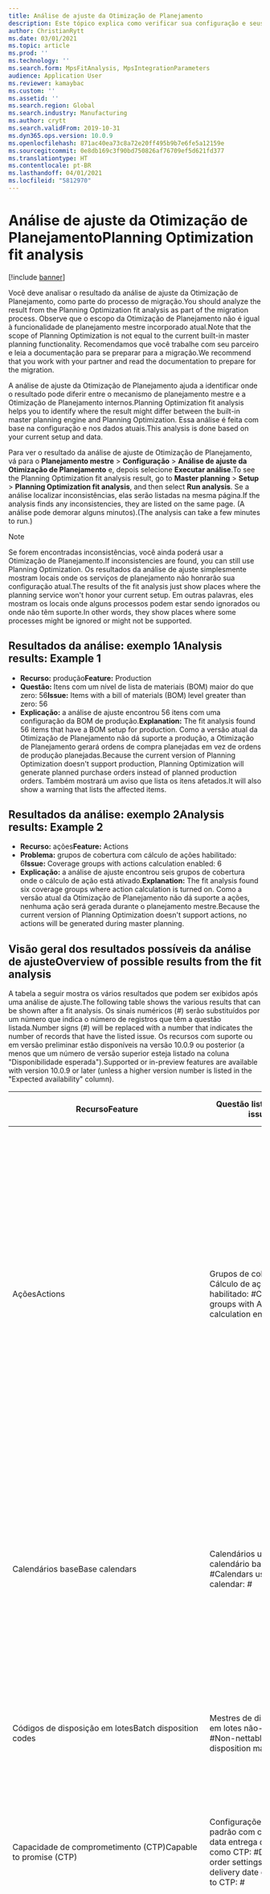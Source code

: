 ```yaml
---
title: Análise de ajuste da Otimização de Planejamento
description: Este tópico explica como verificar sua configuração e seus dados atuais em relação aos recursos da funcionalidade Otimização de Planejamento.
author: ChristianRytt
ms.date: 03/01/2021
ms.topic: article
ms.prod: ''
ms.technology: ''
ms.search.form: MpsFitAnalysis, MpsIntegrationParameters
audience: Application User
ms.reviewer: kamaybac
ms.custom: ''
ms.assetid: ''
ms.search.region: Global
ms.search.industry: Manufacturing
ms.author: crytt
ms.search.validFrom: 2019-10-31
ms.dyn365.ops.version: 10.0.9
ms.openlocfilehash: 871ac40ea73c8a72e20ff495b9b7e6fe5a12159e
ms.sourcegitcommit: 0e8db169c3f90bd750826af76709ef5d621fd377
ms.translationtype: HT
ms.contentlocale: pt-BR
ms.lasthandoff: 04/01/2021
ms.locfileid: "5812970"
---
```

# <a name="planning-optimization-fit-analysis"></a><span data-ttu-id="d23fe-103">Análise de ajuste da Otimização de Planejamento</span><span class="sxs-lookup"><span data-stu-id="d23fe-103">Planning Optimization fit analysis</span></span>

[!include [banner](../../includes/banner.md)]

<span data-ttu-id="d23fe-104">Você deve analisar o resultado da análise de ajuste da Otimização de Planejamento, como parte do processo de migração.</span><span class="sxs-lookup"><span data-stu-id="d23fe-104">You should analyze the result from the Planning Optimization fit analysis as part of the migration process.</span></span> <span data-ttu-id="d23fe-105">Observe que o escopo da Otimização de Planejamento não é igual à funcionalidade de planejamento mestre incorporado atual.</span><span class="sxs-lookup"><span data-stu-id="d23fe-105">Note that the scope of Planning Optimization is not equal to the current built-in master planning functionality.</span></span> <span data-ttu-id="d23fe-106">Recomendamos que você trabalhe com seu parceiro e leia a documentação para se preparar para a migração.</span><span class="sxs-lookup"><span data-stu-id="d23fe-106">We recommend that you work with your partner and read the documentation to prepare for the migration.</span></span> 

<span data-ttu-id="d23fe-107">A análise de ajuste da Otimização de Planejamento ajuda a identificar onde o resultado pode diferir entre o mecanismo de planejamento mestre e a Otimização de Planejamento internos.</span><span class="sxs-lookup"><span data-stu-id="d23fe-107">Planning Optimization fit analysis helps you to identify where the result might differ between the built-in master planning engine and Planning Optimization.</span></span> <span data-ttu-id="d23fe-108">Essa análise é feita com base na configuração e nos dados atuais.</span><span class="sxs-lookup"><span data-stu-id="d23fe-108">This analysis is done based on your current setup and data.</span></span> 

<span data-ttu-id="d23fe-109">Para ver o resultado da análise de ajuste de Otimização de Planejamento, vá para o **Planejamento mestre** \> **Configuração** \> **Análise de ajuste da Otimização de Planejamento** e, depois selecione **Executar análise**.</span><span class="sxs-lookup"><span data-stu-id="d23fe-109">To see the Planning Optimization fit analysis result, go to **Master planning** \> **Setup** \> **Planning Optimization fit analysis**, and then select **Run analysis**.</span></span> <span data-ttu-id="d23fe-110">Se a análise localizar inconsistências, elas serão listadas na mesma página.</span><span class="sxs-lookup"><span data-stu-id="d23fe-110">If the analysis finds any inconsistencies, they are listed on the same page.</span></span> <span data-ttu-id="d23fe-111">(A análise pode demorar alguns minutos).</span><span class="sxs-lookup"><span data-stu-id="d23fe-111">(The analysis can take a few minutes to run.)</span></span>

> [!NOTE]
> <span data-ttu-id="d23fe-112">Se forem encontradas inconsistências, você ainda poderá usar a Otimização de Planejamento.</span><span class="sxs-lookup"><span data-stu-id="d23fe-112">If inconsistencies are found, you can still use Planning Optimization.</span></span> <span data-ttu-id="d23fe-113">Os resultados da análise de ajuste simplesmente mostram locais onde os serviços de planejamento não honrarão sua configuração atual.</span><span class="sxs-lookup"><span data-stu-id="d23fe-113">The results of the fit analysis just show places where the planning service won't honor your current setup.</span></span> <span data-ttu-id="d23fe-114">Em outras palavras, eles mostram os locais onde alguns processos podem estar sendo ignorados ou onde não têm suporte.</span><span class="sxs-lookup"><span data-stu-id="d23fe-114">In other words, they show places where some processes might be ignored or might not be supported.</span></span>

## <a name="analysis-results-example-1"></a><span data-ttu-id="d23fe-115">Resultados da análise: exemplo 1</span><span class="sxs-lookup"><span data-stu-id="d23fe-115">Analysis results: Example 1</span></span>

- <span data-ttu-id="d23fe-116">**Recurso:** produção</span><span class="sxs-lookup"><span data-stu-id="d23fe-116">**Feature:** Production</span></span>
- <span data-ttu-id="d23fe-117">**Questão:** Itens com um nível de lista de materiais (BOM) maior do que zero: 56</span><span class="sxs-lookup"><span data-stu-id="d23fe-117">**Issue:** Items with a bill of materials (BOM) level greater than zero: 56</span></span>
- <span data-ttu-id="d23fe-118">**Explicação:** a análise de ajuste encontrou 56 itens com uma configuração da BOM de produção.</span><span class="sxs-lookup"><span data-stu-id="d23fe-118">**Explanation:** The fit analysis found 56 items that have a BOM setup for production.</span></span> <span data-ttu-id="d23fe-119">Como a versão atual da Otimização de Planejamento não dá suporte a produção, a Otimização de Planejamento gerará ordens de compra planejadas em vez de ordens de produção planejadas.</span><span class="sxs-lookup"><span data-stu-id="d23fe-119">Because the current version of Planning Optimization doesn't support production, Planning Optimization will generate planned purchase orders instead of planned production orders.</span></span> <span data-ttu-id="d23fe-120">Também mostrará um aviso que lista os itens afetados.</span><span class="sxs-lookup"><span data-stu-id="d23fe-120">It will also show a warning that lists the affected items.</span></span>

## <a name="analysis-results-example-2"></a><span data-ttu-id="d23fe-121">Resultados da análise: exemplo 2</span><span class="sxs-lookup"><span data-stu-id="d23fe-121">Analysis results: Example 2</span></span>

- <span data-ttu-id="d23fe-122">**Recurso:** ações</span><span class="sxs-lookup"><span data-stu-id="d23fe-122">**Feature:** Actions</span></span>
- <span data-ttu-id="d23fe-123">**Problema:** grupos de cobertura com cálculo de ações habilitado: 6</span><span class="sxs-lookup"><span data-stu-id="d23fe-123">**Issue:** Coverage groups with actions calculation enabled: 6</span></span>
- <span data-ttu-id="d23fe-124">**Explicação:** a análise de ajuste encontrou seis grupos de cobertura onde o cálculo de ação está ativado.</span><span class="sxs-lookup"><span data-stu-id="d23fe-124">**Explanation:** The fit analysis found six coverage groups where action calculation is turned on.</span></span> <span data-ttu-id="d23fe-125">Como a versão atual da Otimização de Planejamento não dá suporte a ações, nenhuma ação será gerada durante o planejamento mestre.</span><span class="sxs-lookup"><span data-stu-id="d23fe-125">Because the current version of Planning Optimization doesn't support actions, no actions will be generated during master planning.</span></span>

## <a name="overview-of-possible-results-from-the-fit-analysis"></a><span data-ttu-id="d23fe-126">Visão geral dos resultados possíveis da análise de ajuste</span><span class="sxs-lookup"><span data-stu-id="d23fe-126">Overview of possible results from the fit analysis</span></span>

<span data-ttu-id="d23fe-127">A tabela a seguir mostra os vários resultados que podem ser exibidos após uma análise de ajuste.</span><span class="sxs-lookup"><span data-stu-id="d23fe-127">The following table shows the various results that can be shown after a fit analysis.</span></span> <span data-ttu-id="d23fe-128">Os sinais numéricos (_\#_) serão substituídos por um número que indica o número de registros que têm a questão listada.</span><span class="sxs-lookup"><span data-stu-id="d23fe-128">Number signs (_\#_) will be replaced with a number that indicates the number of records that have the listed issue.</span></span> <span data-ttu-id="d23fe-129">Os recursos com suporte ou em versão preliminar estão disponíveis na versão 10.0.9 ou posterior (a menos que um número de versão superior esteja listado na coluna "Disponibilidade esperada").</span><span class="sxs-lookup"><span data-stu-id="d23fe-129">Supported or in-preview features are available with version 10.0.9 or later (unless a higher version number is listed in the "Expected availability" column).</span></span>

| <span data-ttu-id="d23fe-130">Recurso</span><span class="sxs-lookup"><span data-stu-id="d23fe-130">Feature</span></span> | <span data-ttu-id="d23fe-131">Questão listada</span><span class="sxs-lookup"><span data-stu-id="d23fe-131">Listed issue</span></span> | <span data-ttu-id="d23fe-132">Explicação</span><span class="sxs-lookup"><span data-stu-id="d23fe-132">Explanation</span></span> | <span data-ttu-id="d23fe-133">Disponibilidade esperada</span><span class="sxs-lookup"><span data-stu-id="d23fe-133">Expected availability</span></span> |
| --- | --- | --- | --- |
| <span data-ttu-id="d23fe-134">Ações</span><span class="sxs-lookup"><span data-stu-id="d23fe-134">Actions</span></span> | <span data-ttu-id="d23fe-135">Grupos de cobertura com Cálculo de ações habilitado: _\#_</span><span class="sxs-lookup"><span data-stu-id="d23fe-135">Coverage groups with Actions calculation enabled: _\#_</span></span> | <span data-ttu-id="d23fe-136">Este recurso está pendente.</span><span class="sxs-lookup"><span data-stu-id="d23fe-136">This feature is pending.</span></span> <span data-ttu-id="d23fe-137">No momento, as ações não são geradas durante o planejamento mestre quando a otimização do planejamento é habilitada, independentemente dessa configuração.</span><span class="sxs-lookup"><span data-stu-id="d23fe-137">Currently, actions aren't generated during master planning when Planning Optimization is enabled, regardless of this setting.</span></span> <span data-ttu-id="d23fe-138">A principal finalidade das ações é sugerir alterações nas ordens existentes.</span><span class="sxs-lookup"><span data-stu-id="d23fe-138">The main purpose of actions is to suggest changes to existing orders.</span></span> <span data-ttu-id="d23fe-139">Avalie se as ações são aplicadas ativamente como parte de seus processos de negócios ou se as informações de atraso relacionadas às ordens são suficientes.</span><span class="sxs-lookup"><span data-stu-id="d23fe-139">Evaluate if actions are actively applied as part of your business processes or if the delay information related to the orders is sufficient.</span></span> | <span data-ttu-id="d23fe-140">Outubro de 2021 - Abril de 2022</span><span class="sxs-lookup"><span data-stu-id="d23fe-140">October 2021 - April 2022</span></span> |
| <span data-ttu-id="d23fe-141">Calendários base</span><span class="sxs-lookup"><span data-stu-id="d23fe-141">Base calendars</span></span> | <span data-ttu-id="d23fe-142">Calendários usando o calendário base: _\#_</span><span class="sxs-lookup"><span data-stu-id="d23fe-142">Calendars using base calendar: _\#_</span></span> | <span data-ttu-id="d23fe-143">Este recurso está pendente.</span><span class="sxs-lookup"><span data-stu-id="d23fe-143">This feature is pending.</span></span> <span data-ttu-id="d23fe-144">No momento, o calendário base é ignorado quando a otimização de planejamento é habilitada.</span><span class="sxs-lookup"><span data-stu-id="d23fe-144">Currently, the base calendar is ignored when Planning Optimization is enabled.</span></span> <span data-ttu-id="d23fe-145">Avalie se o calendário base é necessário para seus processos de negócios ou se a configuração direta em calendários é suficiente.</span><span class="sxs-lookup"><span data-stu-id="d23fe-145">Evaluate if the base calendar is needed for your business processes or if direct setup in calendars is sufficient.</span></span> | <span data-ttu-id="d23fe-146">Abril-Outubro 2021</span><span class="sxs-lookup"><span data-stu-id="d23fe-146">April-October 2021</span></span> | 
| <span data-ttu-id="d23fe-147">Códigos de disposição em lotes</span><span class="sxs-lookup"><span data-stu-id="d23fe-147">Batch disposition codes</span></span> | <span data-ttu-id="d23fe-148">Mestres de disposição em lotes não-líquidos: _\#_</span><span class="sxs-lookup"><span data-stu-id="d23fe-148">Non-nettable batch disposition masters: _\#_</span></span> | <span data-ttu-id="d23fe-149">Este recurso está pendente.</span><span class="sxs-lookup"><span data-stu-id="d23fe-149">This feature is pending.</span></span> <span data-ttu-id="d23fe-150">No momento, os códigos de disposição em lotes são ignorados quando a otimização do planejamento é habilitada.</span><span class="sxs-lookup"><span data-stu-id="d23fe-150">Currently, batch disposition codes are ignored when Planning Optimization is enabled.</span></span> | <span data-ttu-id="d23fe-151">Outubro de 2021 - Abril de 2022</span><span class="sxs-lookup"><span data-stu-id="d23fe-151">October 2021 - April 2022</span></span> |
| <span data-ttu-id="d23fe-152">Capacidade de comprometimento (CTP)</span><span class="sxs-lookup"><span data-stu-id="d23fe-152">Capable to promise (CTP)</span></span> | <span data-ttu-id="d23fe-153">Configurações de ordem padrão com controle de data entrega definido como CTP: _\#_</span><span class="sxs-lookup"><span data-stu-id="d23fe-153">Default order settings with delivery date control set to CTP: _\#_</span></span> | <span data-ttu-id="d23fe-154">Este recurso está pendente.</span><span class="sxs-lookup"><span data-stu-id="d23fe-154">This feature is pending.</span></span> <span data-ttu-id="d23fe-155">No momento, o CTP é ignorado quando a otimização do planejamento é habilitada, independentemente dessa configuração.</span><span class="sxs-lookup"><span data-stu-id="d23fe-155">Currently, CTP is ignored when Planning Optimization is enabled, regardless of this setting.</span></span> | <span data-ttu-id="d23fe-156">Outubro de 2021 - Abril de 2022</span><span class="sxs-lookup"><span data-stu-id="d23fe-156">October 2021 - April 2022</span></span> |
| <span data-ttu-id="d23fe-157">Copiar plano estático para dinâmico</span><span class="sxs-lookup"><span data-stu-id="d23fe-157">Copy static to dynamic plan</span></span> | <span data-ttu-id="d23fe-158">A cópia de plano estático para dinâmico está habilitada nos parâmetros do plano mestre.</span><span class="sxs-lookup"><span data-stu-id="d23fe-158">Copy of static to dynamic plan is enabled on the master planning parameters.</span></span> | <span data-ttu-id="d23fe-159">A otimização do planejamento não copia o plano estático para o plano dinâmico, independentemente dessa configuração.</span><span class="sxs-lookup"><span data-stu-id="d23fe-159">Planning Optimization doesn't copy the static plan to the dynamic plan, regardless of this setting.</span></span> <span data-ttu-id="d23fe-160">Em geral, esse conceito é menos relevante devido à velocidade e à regeneração completa que a otimização do planejamento oferece.</span><span class="sxs-lookup"><span data-stu-id="d23fe-160">In general, this concept is less relevant because of the speed and complete regeneration that Planning Optimization provides.</span></span> <span data-ttu-id="d23fe-161">Se dois ou mais planos forem usados, o planejamento mestre deverá ser disparado para cada plano.</span><span class="sxs-lookup"><span data-stu-id="d23fe-161">If two or more plans are used, master planning should be triggered for each plan.</span></span> | <span data-ttu-id="d23fe-162">Outubro de 2021 - Abril de 2022</span><span class="sxs-lookup"><span data-stu-id="d23fe-162">October 2021 - April 2022</span></span> |
| <span data-ttu-id="d23fe-163">Confirmação</span><span class="sxs-lookup"><span data-stu-id="d23fe-163">Firming</span></span> | <span data-ttu-id="d23fe-164">Grupos de cobertura com limite de tempo de confirmação automática definido: _\#_</span><span class="sxs-lookup"><span data-stu-id="d23fe-164">Coverage groups with auto firming time fence set: _\#_</span></span> | <span data-ttu-id="d23fe-165">Na versão 10.0.7 e mais recente, a confirmação é suportada como um trabalho em lotes de confirmação separado após a conclusão do planejamento mestre (desde que o recurso _Confirmação automática para a otimização de planejamento_ seja habilitado no [gerenciamento de recursos](../../../fin-ops-core/fin-ops/get-started/feature-management/feature-management-overview.md)).</span><span class="sxs-lookup"><span data-stu-id="d23fe-165">In version 10.0.7 and later, firming is supported as a separate firming batch job after master planning is completed (provided the _Auto-firming for Planning Optimization_ feature has been enabled in [feature management](../../../fin-ops-core/fin-ops/get-started/feature-management/feature-management-overview.md)).</span></span> <span data-ttu-id="d23fe-166">Observe que a confirmação automática para otimização de planejamento é baseada na data da ordem (data de início), e não na data do requisito (data final).</span><span class="sxs-lookup"><span data-stu-id="d23fe-166">Note that auto firming for Planning Optimization is based on the order date (start date), not the requirement date (end date).</span></span> <span data-ttu-id="d23fe-167">Esse comportamento garante que a confirmação das ordens planejadas ocorra no tempo devido, sem que seja necessário incluir o prazo de entrega no limite de tempo de confirmação.</span><span class="sxs-lookup"><span data-stu-id="d23fe-167">This behavior ensures that firming of planned orders occurs in due time, without having to include lead time in the firming time fence.</span></span> | <span data-ttu-id="d23fe-168">Suportado</span><span class="sxs-lookup"><span data-stu-id="d23fe-168">Supported</span></span> |
| <span data-ttu-id="d23fe-169">Confirmação</span><span class="sxs-lookup"><span data-stu-id="d23fe-169">Firming</span></span> | <span data-ttu-id="d23fe-170">Registros de cobertura de item com confirmação automática definida: _\#_</span><span class="sxs-lookup"><span data-stu-id="d23fe-170">Item coverage records with auto firming set: _\#_</span></span> | <span data-ttu-id="d23fe-171">Na versão 10.0.7 e mais recente, a confirmação automática é suportada como um trabalho em lotes de confirmação separado após a conclusão do planejamento mestre (desde que o recurso _Confirmação automática para a otimização de planejamento_ seja habilitado no [gerenciamento de recursos](../../../fin-ops-core/fin-ops/get-started/feature-management/feature-management-overview.md)).</span><span class="sxs-lookup"><span data-stu-id="d23fe-171">In version 10.0.7 and later, auto firming is supported as a separate firming batch job after master planning is completed (provided the _Auto-firming for Planning Optimization_ feature has been enabled in [feature management](../../../fin-ops-core/fin-ops/get-started/feature-management/feature-management-overview.md)).</span></span> <span data-ttu-id="d23fe-172">Observe que a confirmação automática para otimização de planejamento é baseada na data da ordem (data de início), e não na data do requisito (data final).</span><span class="sxs-lookup"><span data-stu-id="d23fe-172">Note that auto firming for Planning Optimization is based on the order date (start date), not the requirement date (end date).</span></span> <span data-ttu-id="d23fe-173">Esse comportamento garante que a confirmação das ordens planejadas ocorra no tempo devido, sem que seja necessário incluir o prazo de entrega no limite de tempo de confirmação.</span><span class="sxs-lookup"><span data-stu-id="d23fe-173">This behavior ensures that firming of planned orders occurs in due time, without having to include lead time in the firming time fence.</span></span> | <span data-ttu-id="d23fe-174">Suportado</span><span class="sxs-lookup"><span data-stu-id="d23fe-174">Supported</span></span> |
| <span data-ttu-id="d23fe-175">Confirmação</span><span class="sxs-lookup"><span data-stu-id="d23fe-175">Firming</span></span> | <span data-ttu-id="d23fe-176">Planos mestres com confirmação automática definida: _\#_</span><span class="sxs-lookup"><span data-stu-id="d23fe-176">Master plans with auto firming set: _\#_</span></span> | <span data-ttu-id="d23fe-177">Na versão 10.0.7 e mais recente, a confirmação automática é suportada como um trabalho em lotes de confirmação separado após a conclusão do planejamento mestre (desde que o recurso _Confirmação automática para a otimização de planejamento_ seja habilitado no [gerenciamento de recursos](../../../fin-ops-core/fin-ops/get-started/feature-management/feature-management-overview.md)).</span><span class="sxs-lookup"><span data-stu-id="d23fe-177">In version 10.0.7 and later, auto firming is supported as a separate firming batch job after master planning is completed (provided the _Auto-firming for Planning Optimization_ feature has been enabled in [feature management](../../../fin-ops-core/fin-ops/get-started/feature-management/feature-management-overview.md)).</span></span> <span data-ttu-id="d23fe-178">Observe que a confirmação automática para otimização de planejamento é baseada na data da ordem (data de início), e não na data do requisito (data final).</span><span class="sxs-lookup"><span data-stu-id="d23fe-178">Note that auto firming for Planning Optimization is based on the order date (start date), not the requirement date (end date).</span></span> <span data-ttu-id="d23fe-179">Esse comportamento garante que a confirmação das ordens planejadas ocorra no tempo devido, sem que seja necessário incluir o prazo de entrega no limite de tempo de confirmação.</span><span class="sxs-lookup"><span data-stu-id="d23fe-179">This behavior ensures that firming of planned orders occurs in due time, without having to include lead time in the firming time fence.</span></span> | <span data-ttu-id="d23fe-180">Suportado</span><span class="sxs-lookup"><span data-stu-id="d23fe-180">Supported</span></span> |
| <span data-ttu-id="d23fe-181">FitAnalysisPlanningItems</span><span class="sxs-lookup"><span data-stu-id="d23fe-181">FitAnalysisPlanningItems</span></span> | <span data-ttu-id="d23fe-182">Itens de planejamento: _\#_</span><span class="sxs-lookup"><span data-stu-id="d23fe-182">Planning Items: _\#_</span></span> | <span data-ttu-id="d23fe-183">Este recurso está pendente.</span><span class="sxs-lookup"><span data-stu-id="d23fe-183">This feature is pending.</span></span> <span data-ttu-id="d23fe-184">No momento, o planejamento de itens é tratado como itens comuns quando a otimização do planejamento é habilitada.</span><span class="sxs-lookup"><span data-stu-id="d23fe-184">Currently, planning items are handled like regular items when Planning Optimization is enabled.</span></span> | <span data-ttu-id="d23fe-185">Outubro de 2021 - Abril de 2022</span><span class="sxs-lookup"><span data-stu-id="d23fe-185">October 2021 - April 2022</span></span> |
| <span data-ttu-id="d23fe-186">Previsão</span><span class="sxs-lookup"><span data-stu-id="d23fe-186">Forecast</span></span> | <span data-ttu-id="d23fe-187">Grupos de cobertura com "Incluir ordens intercompanhia" habilitado: _\#_</span><span class="sxs-lookup"><span data-stu-id="d23fe-187">Coverage groups with "Include intercompany orders" enabled: _\#_</span></span> | <span data-ttu-id="d23fe-188">Este recurso agora é suportado.</span><span class="sxs-lookup"><span data-stu-id="d23fe-188">This feature is now supported.</span></span> <span data-ttu-id="d23fe-189">Para obter informações adicionais, consulte [Planejamento intercompanhia](Intercompany-planning.md)</span><span class="sxs-lookup"><span data-stu-id="d23fe-189">For additional information, see [Intercompany planning](Intercompany-planning.md)</span></span> | <span data-ttu-id="d23fe-190">Suportado</span><span class="sxs-lookup"><span data-stu-id="d23fe-190">Supported</span></span> |
| <span data-ttu-id="d23fe-191">Previsão</span><span class="sxs-lookup"><span data-stu-id="d23fe-191">Forecast</span></span> | <span data-ttu-id="d23fe-192">Os grupos de cobertura com a configuração "Reduzir previsão por" são definidos como um valor diferente de "Pedidos": _\#_</span><span class="sxs-lookup"><span data-stu-id="d23fe-192">Coverage groups with "Reduce forecast by" setting set to a value different than "Orders": _\#_</span></span> | <span data-ttu-id="d23fe-193">Este recurso agora é suportado.</span><span class="sxs-lookup"><span data-stu-id="d23fe-193">This feature is now supported.</span></span> <span data-ttu-id="d23fe-194">Para obter mais informações, consulte [Planejamento mestre com previsões de demanda​](demand-forecast.md)</span><span class="sxs-lookup"><span data-stu-id="d23fe-194">For additional information, see [Master planning with demand forecasts](demand-forecast.md)</span></span> | <span data-ttu-id="d23fe-195">Suportado</span><span class="sxs-lookup"><span data-stu-id="d23fe-195">Supported</span></span> |
| <span data-ttu-id="d23fe-196">Previsão</span><span class="sxs-lookup"><span data-stu-id="d23fe-196">Forecast</span></span> | <span data-ttu-id="d23fe-197">Modelos de previsão com submodelos: _\#_</span><span class="sxs-lookup"><span data-stu-id="d23fe-197">Forecast models with sub models: _\#_</span></span> |  <span data-ttu-id="d23fe-198">Este recurso agora é suportado.</span><span class="sxs-lookup"><span data-stu-id="d23fe-198">This feature is now supported.</span></span> <span data-ttu-id="d23fe-199">Para obter mais informações, consulte [Planejamento mestre com previsões de demanda​](demand-forecast.md)</span><span class="sxs-lookup"><span data-stu-id="d23fe-199">For additional information, see [Master planning with demand forecasts](demand-forecast.md)</span></span> | <span data-ttu-id="d23fe-200">Suportado</span><span class="sxs-lookup"><span data-stu-id="d23fe-200">Supported</span></span> |
| <span data-ttu-id="d23fe-201">Previsão</span><span class="sxs-lookup"><span data-stu-id="d23fe-201">Forecast</span></span> | <span data-ttu-id="d23fe-202">Planejamentos mestres com "Incluir previsão de fornecimento" habilitado: _\#_</span><span class="sxs-lookup"><span data-stu-id="d23fe-202">Master plans with "Include supply forecast" enabled: _\#_</span></span> | <span data-ttu-id="d23fe-203">Este recurso está pendente.</span><span class="sxs-lookup"><span data-stu-id="d23fe-203">This feature is pending.</span></span> <span data-ttu-id="d23fe-204">No momento, as previsões de fornecimento não têm suporte quando a otimização de planejamento está habilitada.</span><span class="sxs-lookup"><span data-stu-id="d23fe-204">Currently, supply forecasts aren't supported when Planning Optimization is enabled.</span></span> <span data-ttu-id="d23fe-205">Eles serão ignorados, independentemente dessa configuração.</span><span class="sxs-lookup"><span data-stu-id="d23fe-205">They will be ignored, regardless of this setting.</span></span> | <span data-ttu-id="d23fe-206">Outubro de 2021 - Abril de 2022</span><span class="sxs-lookup"><span data-stu-id="d23fe-206">October 2021 - April 2022</span></span> |
| <span data-ttu-id="d23fe-207">Congelar limite de tempo</span><span class="sxs-lookup"><span data-stu-id="d23fe-207">Freeze time fence</span></span> | <span data-ttu-id="d23fe-208">Grupos de cobertura com limite de tempo de congelamento definido: _\#_</span><span class="sxs-lookup"><span data-stu-id="d23fe-208">Coverage groups with freeze time fence set: _\#_</span></span> | <span data-ttu-id="d23fe-209">O limite de tempo de congelamento não é geralmente usado e, no momento, não há planos para incluí-lo na otimização do planejamento.</span><span class="sxs-lookup"><span data-stu-id="d23fe-209">The freeze time fence isn't often used, and there are currently no plans to include it for Planning Optimization.</span></span> <span data-ttu-id="d23fe-210">No momento, a configuração de limite de tempo de congelamento é ignorada quando a otimização do planejamento é habilitada, independentemente dessa configuração.</span><span class="sxs-lookup"><span data-stu-id="d23fe-210">Currently, the freeze time fence setup is ignored when Planning Optimization is enabled, regardless of this setting.</span></span> | <span data-ttu-id="d23fe-211">N/D</span><span class="sxs-lookup"><span data-stu-id="d23fe-211">N/A</span></span> |
| <span data-ttu-id="d23fe-212">Congelar limite de tempo</span><span class="sxs-lookup"><span data-stu-id="d23fe-212">Freeze time fence</span></span> | <span data-ttu-id="d23fe-213">Registros de cobertura de item com limite de tempo de congelamento definido: _\#_</span><span class="sxs-lookup"><span data-stu-id="d23fe-213">Item coverage records with freeze time fence set: _\#_</span></span> | <span data-ttu-id="d23fe-214">O limite de tempo de congelamento não é geralmente usado e, no momento, não há planos para incluí-lo na otimização do planejamento.</span><span class="sxs-lookup"><span data-stu-id="d23fe-214">The freeze time fence isn't often used, and there are currently no plans to include it for Planning Optimization.</span></span> <span data-ttu-id="d23fe-215">No momento, a configuração de limite de tempo de congelamento é ignorada quando a otimização do planejamento é habilitada, independentemente dessa configuração.</span><span class="sxs-lookup"><span data-stu-id="d23fe-215">Currently, the freeze time fence setup is ignored when Planning Optimization is enabled, regardless of this setting.</span></span> | <span data-ttu-id="d23fe-216">N/D</span><span class="sxs-lookup"><span data-stu-id="d23fe-216">N/A</span></span> |
| <span data-ttu-id="d23fe-217">Congelar limite de tempo</span><span class="sxs-lookup"><span data-stu-id="d23fe-217">Freeze time fence</span></span> | <span data-ttu-id="d23fe-218">Planos mestres com limite de tempo de congelamento definido: _\#_</span><span class="sxs-lookup"><span data-stu-id="d23fe-218">Master plans with freeze time fence set: _\#_</span></span> | <span data-ttu-id="d23fe-219">O limite de tempo de congelamento não é geralmente usado e, no momento, não há planos para incluí-lo na otimização do planejamento.</span><span class="sxs-lookup"><span data-stu-id="d23fe-219">The freeze time fence isn't often used, and there are currently no plans to include it for Planning Optimization.</span></span> <span data-ttu-id="d23fe-220">No momento, a configuração de limite de tempo de congelamento é ignorada quando a otimização do planejamento é habilitada, independentemente dessa configuração.</span><span class="sxs-lookup"><span data-stu-id="d23fe-220">Currently, the freeze time fence setup is ignored when Planning Optimization is enabled, regardless of this setting.</span></span> | <span data-ttu-id="d23fe-221">N/D</span><span class="sxs-lookup"><span data-stu-id="d23fe-221">N/A</span></span> |
| <span data-ttu-id="d23fe-222">Intercompanhia</span><span class="sxs-lookup"><span data-stu-id="d23fe-222">Intercompany</span></span> | <span data-ttu-id="d23fe-223">Planos mestres incluindo a demanda downstream planejada: _\#_</span><span class="sxs-lookup"><span data-stu-id="d23fe-223">Master plans including planned downstream demand: _\#_</span></span> | <span data-ttu-id="d23fe-224">Este recurso agora é suportado.</span><span class="sxs-lookup"><span data-stu-id="d23fe-224">This feature is now supported.</span></span> <span data-ttu-id="d23fe-225">Para obter informações adicionais, consulte [Planejamento intercompanhia](Intercompany-planning.md)</span><span class="sxs-lookup"><span data-stu-id="d23fe-225">For additional information, see [Intercompany planning](Intercompany-planning.md)</span></span> | <span data-ttu-id="d23fe-226">Suportado</span><span class="sxs-lookup"><span data-stu-id="d23fe-226">Supported</span></span> |
| <span data-ttu-id="d23fe-227">Kanban</span><span class="sxs-lookup"><span data-stu-id="d23fe-227">Kanban</span></span> | <span data-ttu-id="d23fe-228">Registros de cobertura de item com kanban do tipo de ordem planejada: _\#_</span><span class="sxs-lookup"><span data-stu-id="d23fe-228">Item coverage records with planned order type kanban: _\#_</span></span> | <span data-ttu-id="d23fe-229">Este recurso está pendente.</span><span class="sxs-lookup"><span data-stu-id="d23fe-229">This feature is pending.</span></span> <span data-ttu-id="d23fe-230">No momento, a cobertura do item definida como kanban será ignorada quando a otimização do planejamento estiver habilitada.</span><span class="sxs-lookup"><span data-stu-id="d23fe-230">Currently, item coverage that is set to kanban will be ignored when Planning Optimization is enabled.</span></span> <span data-ttu-id="d23fe-231">O tipo de ordem planejado para kanban criará um aviso durante o planejamento mestre e as ordens de compra planejadas serão criadas para cobrir a demanda relacionada.</span><span class="sxs-lookup"><span data-stu-id="d23fe-231">The kanban planned order type will create a warning during master planning, and planned purchase orders will be created to cover the related demand.</span></span> | <span data-ttu-id="d23fe-232">Outubro de 2021 - Abril de 2022</span><span class="sxs-lookup"><span data-stu-id="d23fe-232">October 2021 - April 2022</span></span> |
| <span data-ttu-id="d23fe-233">Kanban</span><span class="sxs-lookup"><span data-stu-id="d23fe-233">Kanban</span></span> | <span data-ttu-id="d23fe-234">Itens com o kanban do tipo de ordem padrão: _\#_</span><span class="sxs-lookup"><span data-stu-id="d23fe-234">Items with default order type kanban: _\#_</span></span> | <span data-ttu-id="d23fe-235">No momento, um tipo de pedido padrão definido como kanban será ignorado quando a otimização do planejamento estiver habilitada.</span><span class="sxs-lookup"><span data-stu-id="d23fe-235">Currently, a default order type that is set to kanban will be ignored when Planning Optimization is enabled.</span></span> <span data-ttu-id="d23fe-236">O tipo de ordem padrão para kanban criará um aviso durante o planejamento mestre e as ordens de compra planejadas serão criadas para cobrir a demanda relacionada.</span><span class="sxs-lookup"><span data-stu-id="d23fe-236">The kanban default order type will create a warning during master planning, and planned purchase orders will be created to cover the related demand.</span></span> | <span data-ttu-id="d23fe-237">Outubro de 2021 - Abril de 2022</span><span class="sxs-lookup"><span data-stu-id="d23fe-237">October 2021 - April 2022</span></span> |
| <span data-ttu-id="d23fe-238">Estado do ciclo de vida do produto</span><span class="sxs-lookup"><span data-stu-id="d23fe-238">Product lifecycle state</span></span> | <span data-ttu-id="d23fe-239">Estados do ciclo de vida do produto não ativos para planejamento: _\#_</span><span class="sxs-lookup"><span data-stu-id="d23fe-239">Product lifecycle states not active for planning: _\#_</span></span> | <span data-ttu-id="d23fe-240">Este recurso agora é suportado.</span><span class="sxs-lookup"><span data-stu-id="d23fe-240">This feature is now supported.</span></span> <span data-ttu-id="d23fe-241">Para obter informações adicionais, consulte [Excluir produtos que têm estados específicos do ciclo de vida do produto](product-lifecycle-state.md)</span><span class="sxs-lookup"><span data-stu-id="d23fe-241">For additional information, see [Exclude products that have specific product lifecycle states](product-lifecycle-state.md)</span></span> | <span data-ttu-id="d23fe-242">Suportado</span><span class="sxs-lookup"><span data-stu-id="d23fe-242">Supported</span></span> |
| <span data-ttu-id="d23fe-243">Produção</span><span class="sxs-lookup"><span data-stu-id="d23fe-243">Production</span></span> | <span data-ttu-id="d23fe-244">Linhas de BOM com arredondamento ou configuração múltipla: _\#_</span><span class="sxs-lookup"><span data-stu-id="d23fe-244">BOM lines with rounding or multiple setup: _\#_</span></span> | <span data-ttu-id="d23fe-245">Este recurso está pendente.</span><span class="sxs-lookup"><span data-stu-id="d23fe-245">This feature is pending.</span></span> <span data-ttu-id="d23fe-246">No momento, o arredondamento e várias configurações são ignorados nas linhas da BOM quando a otimização do planejamento é habilitada, independentemente dessa configuração.</span><span class="sxs-lookup"><span data-stu-id="d23fe-246">Currently, rounding and multiple setups are ignored on BOM lines when Planning Optimization is enabled, regardless of this setting.</span></span> | <span data-ttu-id="d23fe-247">Abril-Outubro 2021</span><span class="sxs-lookup"><span data-stu-id="d23fe-247">April-October 2021</span></span> |
| <span data-ttu-id="d23fe-248">Produção</span><span class="sxs-lookup"><span data-stu-id="d23fe-248">Production</span></span> | <span data-ttu-id="d23fe-249">Linhas de fórmula/BOM com medida de fórmula: _\#_</span><span class="sxs-lookup"><span data-stu-id="d23fe-249">BOM/formula lines with formula measurement: _\#_</span></span> | <span data-ttu-id="d23fe-250">Este recurso está pendente.</span><span class="sxs-lookup"><span data-stu-id="d23fe-250">This feature is pending.</span></span> <span data-ttu-id="d23fe-251">No momento, a medida da fórmula é ignorada na BOM e linhas de fórmula quando a otimização do planejamento é habilitada, independentemente dessa configuração.</span><span class="sxs-lookup"><span data-stu-id="d23fe-251">Currently, formula measurement is ignored on BOM and formula lines when Planning Optimization is enabled, regardless of this setting.</span></span> | <span data-ttu-id="d23fe-252">2021 de outubro</span><span class="sxs-lookup"><span data-stu-id="d23fe-252">October 2021</span></span> |
| <span data-ttu-id="d23fe-253">Produção</span><span class="sxs-lookup"><span data-stu-id="d23fe-253">Production</span></span> | <span data-ttu-id="d23fe-254">Linhas de fórmula/BOM com substituição de itens (grupos de planos): _\#_</span><span class="sxs-lookup"><span data-stu-id="d23fe-254">BOM/formula lines with item substitution (plan groups): _\#_</span></span> | <span data-ttu-id="d23fe-255">Este recurso está pendente.</span><span class="sxs-lookup"><span data-stu-id="d23fe-255">This feature is pending.</span></span> <span data-ttu-id="d23fe-256">No momento, substituição de item (grupos de planejamento) é ignorada na BOM e linhas de fórmula quando a otimização do planejamento é habilitada, independentemente dessa configuração.</span><span class="sxs-lookup"><span data-stu-id="d23fe-256">Currently, item substitution (plan groups) is ignored on BOM and formula lines when Planning Optimization is enabled, regardless of this setting.</span></span> | <span data-ttu-id="d23fe-257">2021 de outubro</span><span class="sxs-lookup"><span data-stu-id="d23fe-257">October 2021</span></span> |
| <span data-ttu-id="d23fe-258">Produção</span><span class="sxs-lookup"><span data-stu-id="d23fe-258">Production</span></span> | <span data-ttu-id="d23fe-259">Linhas de fórmula/BOM com quantidade negativa: _\#_</span><span class="sxs-lookup"><span data-stu-id="d23fe-259">BOM/formula lines with negative quantity: _\#_</span></span> | <span data-ttu-id="d23fe-260">Este recurso está pendente.</span><span class="sxs-lookup"><span data-stu-id="d23fe-260">This feature is pending.</span></span> <span data-ttu-id="d23fe-261">As linhas de BOM e fórmulas que têm quantidade negativa serão incluídas em uma quantidade de 0 (zero) e um aviso será emitido quando a otimização do planejamento for habilitada.</span><span class="sxs-lookup"><span data-stu-id="d23fe-261">BOM and formula lines that have negative quantity will be included with a quantity of 0 (zero) and a warning will be issued when Planning Optimization is enabled.</span></span> <span data-ttu-id="d23fe-262">Atualize os dados mestres para evitar avisos.</span><span class="sxs-lookup"><span data-stu-id="d23fe-262">Update master data to avoid warnings.</span></span> | <span data-ttu-id="d23fe-263">2021 de outubro</span><span class="sxs-lookup"><span data-stu-id="d23fe-263">October 2021</span></span> |
| <span data-ttu-id="d23fe-264">Produção</span><span class="sxs-lookup"><span data-stu-id="d23fe-264">Production</span></span> | <span data-ttu-id="d23fe-265">Linhas de fórmula/BOM com consumo de recursos: _\#_</span><span class="sxs-lookup"><span data-stu-id="d23fe-265">BOM/formula lines with resource consumption: _\#_</span></span> | <span data-ttu-id="d23fe-266">Este recurso está pendente.</span><span class="sxs-lookup"><span data-stu-id="d23fe-266">This feature is pending.</span></span> <span data-ttu-id="d23fe-267">No momento, as linhas da BOM e da fórmula que têm consumo de recursos são ignoradas quando a otimização do planejamento for habilitada.</span><span class="sxs-lookup"><span data-stu-id="d23fe-267">Currently, BOM and formula lines that have resource consumption are ignored when Planning Optimization is enabled.</span></span> <span data-ttu-id="d23fe-268">Quando esse recurso é compatível, o requisito de material será definido para a data de início da produção.</span><span class="sxs-lookup"><span data-stu-id="d23fe-268">When this feature is supported, the material requirement will be set to the production start date.</span></span> <span data-ttu-id="d23fe-269">Até que esse recurso seja compatível, os requisitos não serão gerados para materiais marcados com um sinalizador de consumo de recursos.</span><span class="sxs-lookup"><span data-stu-id="d23fe-269">Until this feature is supported, requirements will not be generated for materials that are marked with a resource consumption flag.</span></span> | <span data-ttu-id="d23fe-270">Abril-Outubro 2021</span><span class="sxs-lookup"><span data-stu-id="d23fe-270">April-October 2021</span></span> |
| <span data-ttu-id="d23fe-271">Produção</span><span class="sxs-lookup"><span data-stu-id="d23fe-271">Production</span></span> | <span data-ttu-id="d23fe-272">Linhas de fórmula/BOM com consumo em etapas: _\#_</span><span class="sxs-lookup"><span data-stu-id="d23fe-272">BOM/formula lines with step consumption: _\#_</span></span> | <span data-ttu-id="d23fe-273">Este recurso está pendente.</span><span class="sxs-lookup"><span data-stu-id="d23fe-273">This feature is pending.</span></span> <span data-ttu-id="d23fe-274">No momento, consumo de etapa é ignorado na BOM e linhas de fórmula quando a otimização do planejamento for habilitada.</span><span class="sxs-lookup"><span data-stu-id="d23fe-274">Currently, step consumption is ignored on BOM and formula lines when Planning Optimization is enabled.</span></span> | <span data-ttu-id="d23fe-275">2021 de outubro</span><span class="sxs-lookup"><span data-stu-id="d23fe-275">October 2021</span></span> |
| <span data-ttu-id="d23fe-276">Produção</span><span class="sxs-lookup"><span data-stu-id="d23fe-276">Production</span></span> | <span data-ttu-id="d23fe-277">BOMs com sucata constante ou sucata variável definida: _\#_</span><span class="sxs-lookup"><span data-stu-id="d23fe-277">BOMs with constant scrap or variable scrap defined: _\#_</span></span> | <span data-ttu-id="d23fe-278">Este recurso está pendente.</span><span class="sxs-lookup"><span data-stu-id="d23fe-278">This feature is pending.</span></span> <span data-ttu-id="d23fe-279">No momento, a sucata constante e a sucata variável definidas nas BOMs são ignoradas quando a otimização do planejamento for habilitada.</span><span class="sxs-lookup"><span data-stu-id="d23fe-279">Currently, constant scrap and variable scrap that are defined on BOMs are ignored when Planning Optimization is enabled.</span></span> | <span data-ttu-id="d23fe-280">Outubro de 2021 - Abril de 2022</span><span class="sxs-lookup"><span data-stu-id="d23fe-280">October 2021 - April 2022</span></span> |
| <span data-ttu-id="d23fe-281">Produção</span><span class="sxs-lookup"><span data-stu-id="d23fe-281">Production</span></span> | <span data-ttu-id="d23fe-282">BOMs com subcontratação: _\#_</span><span class="sxs-lookup"><span data-stu-id="d23fe-282">BOMs with subcontracting: _\#_</span></span> | <span data-ttu-id="d23fe-283">Este recurso está pendente.</span><span class="sxs-lookup"><span data-stu-id="d23fe-283">This feature is pending.</span></span> <span data-ttu-id="d23fe-284">No momento, a configuração de subcontratação nas BOMs é ignorada quando a otimização do planejamento for habilitada, independentemente dessa configuração.</span><span class="sxs-lookup"><span data-stu-id="d23fe-284">Currently, the subcontracting setup on BOMs is ignored when Planning Optimization is enabled, regardless of this setting.</span></span> | <span data-ttu-id="d23fe-285">Outubro de 2021 - Abril de 2022</span><span class="sxs-lookup"><span data-stu-id="d23fe-285">October 2021 - April 2022</span></span> |
| <span data-ttu-id="d23fe-286">Produção</span><span class="sxs-lookup"><span data-stu-id="d23fe-286">Production</span></span> | <span data-ttu-id="d23fe-287">BOMs sem um site: _\#_</span><span class="sxs-lookup"><span data-stu-id="d23fe-287">BOMs without a site: _\#_</span></span> | <span data-ttu-id="d23fe-288">Este recurso agora é suportado.</span><span class="sxs-lookup"><span data-stu-id="d23fe-288">This feature is now supported.</span></span> <span data-ttu-id="d23fe-289">Para obter informações adicionais, consulte [Planejamento de produção](production-planning.md)</span><span class="sxs-lookup"><span data-stu-id="d23fe-289">For additional information, see [Production planning](production-planning.md)</span></span> | <span data-ttu-id="d23fe-290">Suportado</span><span class="sxs-lookup"><span data-stu-id="d23fe-290">Supported</span></span> |
| <span data-ttu-id="d23fe-291">Produção</span><span class="sxs-lookup"><span data-stu-id="d23fe-291">Production</span></span> | <span data-ttu-id="d23fe-292">Demanda com requisitos específicos de BOM ou roteiro definidos: _\#_</span><span class="sxs-lookup"><span data-stu-id="d23fe-292">Demand with specific BOM or route requirements defined: _\#_</span></span> | <span data-ttu-id="d23fe-293">Este recurso está pendente.</span><span class="sxs-lookup"><span data-stu-id="d23fe-293">This feature is pending.</span></span> <span data-ttu-id="d23fe-294">No momento, os requisitos específicos da BOM ou do roteiro definidos na demanda (como uma sub-BOM ou um sub-roteiro em uma ordem de venda) são ignorados quando a otimização do planejamento é habilitada.</span><span class="sxs-lookup"><span data-stu-id="d23fe-294">Currently, the specific BOM or route requirements that are defined on the demand (such as a sub-BOM or sub-route on a sales order) are ignored when Planning Optimization is enabled.</span></span> <span data-ttu-id="d23fe-295">A BOM ou o roteiro padrão será usado, independentemente dessa configuração.</span><span class="sxs-lookup"><span data-stu-id="d23fe-295">The standard BOM or route will be used, regardless of this setting.</span></span> | <span data-ttu-id="d23fe-296">Outubro de 2021 - Abril de 2022</span><span class="sxs-lookup"><span data-stu-id="d23fe-296">October 2021 - April 2022</span></span> |
| <span data-ttu-id="d23fe-297">Produção</span><span class="sxs-lookup"><span data-stu-id="d23fe-297">Production</span></span> | <span data-ttu-id="d23fe-298">Versões de fórmula com Coprodutos/Subprodutos: _\#_</span><span class="sxs-lookup"><span data-stu-id="d23fe-298">Formula versions with Co/By products: _\#_</span></span> | <span data-ttu-id="d23fe-299">Este recurso está pendente.</span><span class="sxs-lookup"><span data-stu-id="d23fe-299">This feature is pending.</span></span> <span data-ttu-id="d23fe-300">No momento, os coprodutos e subprodutos associados à versão da fórmula são ignorados quando a otimização do planejamento é habilitada.</span><span class="sxs-lookup"><span data-stu-id="d23fe-300">Currently, co-products and by-products that are associated with the formula version are ignored when Planning Optimization is enabled.</span></span> | <span data-ttu-id="d23fe-301">2021 de outubro</span><span class="sxs-lookup"><span data-stu-id="d23fe-301">October 2021</span></span> |
| <span data-ttu-id="d23fe-302">Produção</span><span class="sxs-lookup"><span data-stu-id="d23fe-302">Production</span></span> | <span data-ttu-id="d23fe-303">Versões de fórmula com Produção: _\#_</span><span class="sxs-lookup"><span data-stu-id="d23fe-303">Formula versions with Yield: _\#_</span></span> | <span data-ttu-id="d23fe-304">Este recurso está pendente.</span><span class="sxs-lookup"><span data-stu-id="d23fe-304">This feature is pending.</span></span> <span data-ttu-id="d23fe-305">No momento, o rendimento associado à versão da fórmula é ignorado quando a otimização do planejamento é habilitada.</span><span class="sxs-lookup"><span data-stu-id="d23fe-305">Currently, yield that is associated with the formula version is ignored when Planning Optimization is enabled.</span></span> | <span data-ttu-id="d23fe-306">Outubro de 2021 - Abril de 2022</span><span class="sxs-lookup"><span data-stu-id="d23fe-306">October 2021 - April 2022</span></span> |
| <span data-ttu-id="d23fe-307">Produção</span><span class="sxs-lookup"><span data-stu-id="d23fe-307">Production</span></span> | <span data-ttu-id="d23fe-308">Planos que incluem sequenciamento: _\#_</span><span class="sxs-lookup"><span data-stu-id="d23fe-308">Plans including sequencing: _\#_</span></span> | <span data-ttu-id="d23fe-309">Este recurso está pendente.</span><span class="sxs-lookup"><span data-stu-id="d23fe-309">This feature is pending.</span></span> <span data-ttu-id="d23fe-310">No momento, o sequenciamento é ignorado quando a otimização do planejamento é habilitada, independentemente dessa configuração.</span><span class="sxs-lookup"><span data-stu-id="d23fe-310">Currently, sequencing is ignored when Planning Optimization is enabled, regardless of this setting.</span></span> | <span data-ttu-id="d23fe-311">Outubro de 2021 - Abril de 2022</span><span class="sxs-lookup"><span data-stu-id="d23fe-311">October 2021 - April 2022</span></span> |
| <span data-ttu-id="d23fe-312">Produção</span><span class="sxs-lookup"><span data-stu-id="d23fe-312">Production</span></span> | <span data-ttu-id="d23fe-313">Ordens de produção liberadas que não foram iniciadas, nas quais o início agendado é anterior a hoje: _\#_</span><span class="sxs-lookup"><span data-stu-id="d23fe-313">Released production orders that are not started, where scheduled start is earlier than today: _\#_</span></span> | <span data-ttu-id="d23fe-314">Este recurso está pendente.</span><span class="sxs-lookup"><span data-stu-id="d23fe-314">This feature is pending.</span></span> <span data-ttu-id="d23fe-315">Atualmente, se uma ordem de produção estiver atrasada, o planejamento mestre presumirá que ela será concluída hoje.</span><span class="sxs-lookup"><span data-stu-id="d23fe-315">Currently, if a production order is delayed, then master planning will assume that it will be completed today.</span></span> <span data-ttu-id="d23fe-316">Isso é relevante para ordens de produção lançadas em que uma data de entrega está no passado, mas ainda não foi concluída.</span><span class="sxs-lookup"><span data-stu-id="d23fe-316">This is relevant for released production orders where a delivery date is in the past, but it has not been completed yet.</span></span> | <span data-ttu-id="d23fe-317">Outubro de 2021 - Abril de 2022</span><span class="sxs-lookup"><span data-stu-id="d23fe-317">October 2021 - April 2022</span></span> |
| <span data-ttu-id="d23fe-318">Produção</span><span class="sxs-lookup"><span data-stu-id="d23fe-318">Production</span></span> | <span data-ttu-id="d23fe-319">Recursos agendados com capacidade finita: _\#_</span><span class="sxs-lookup"><span data-stu-id="d23fe-319">Resources scheduled with finite capacity: _\#_</span></span> | <span data-ttu-id="d23fe-320">Este recurso está pendente.</span><span class="sxs-lookup"><span data-stu-id="d23fe-320">This feature is pending.</span></span> <span data-ttu-id="d23fe-321">No momento, os recursos agendados com capacidade finita são ignorados quando a otimização do planejamento for habilitada.</span><span class="sxs-lookup"><span data-stu-id="d23fe-321">Currently, resources that are scheduled with finite capacity are ignored when Planning Optimization is enabled.</span></span> <span data-ttu-id="d23fe-322">O plano é feito com base no prazo de entrega padrão do produto.</span><span class="sxs-lookup"><span data-stu-id="d23fe-322">Scheduling is done based on the default lead time from the product.</span></span> | <span data-ttu-id="d23fe-323">Infinito: junho de 2021, Finito: outubro de 2021</span><span class="sxs-lookup"><span data-stu-id="d23fe-323">Infinite: June 2021, Finite: October 2021</span></span> |
| <span data-ttu-id="d23fe-324">Produção</span><span class="sxs-lookup"><span data-stu-id="d23fe-324">Production</span></span> | <span data-ttu-id="d23fe-325">Roteiros usados no planejamento: _\#_</span><span class="sxs-lookup"><span data-stu-id="d23fe-325">Routes used in planning: _\#_</span></span> | <span data-ttu-id="d23fe-326">Este recurso está pendente.</span><span class="sxs-lookup"><span data-stu-id="d23fe-326">This feature is pending.</span></span> <span data-ttu-id="d23fe-327">No momento, roteiros são ignorados quando a otimização do planejamento é habilitada.</span><span class="sxs-lookup"><span data-stu-id="d23fe-327">Currently, routes are ignored when Planning Optimization is enabled.</span></span> <span data-ttu-id="d23fe-328">O o prazo de entrega padrão do produto é usado.</span><span class="sxs-lookup"><span data-stu-id="d23fe-328">The default lead time from the product is used.</span></span> | <span data-ttu-id="d23fe-329">2021 de junho</span><span class="sxs-lookup"><span data-stu-id="d23fe-329">June 2021</span></span> |
| <span data-ttu-id="d23fe-330">Produção</span><span class="sxs-lookup"><span data-stu-id="d23fe-330">Production</span></span> | <span data-ttu-id="d23fe-331">Reserva de linha de vendas usando detalhamento: _\#_</span><span class="sxs-lookup"><span data-stu-id="d23fe-331">Sales line reservation using explosion: _\#_</span></span> | <span data-ttu-id="d23fe-332">A reserva de linha de venda que usa detalhamento não tem suporte quando a otimização de planejamento está habilitada.</span><span class="sxs-lookup"><span data-stu-id="d23fe-332">Sales line reservation that uses explosion isn't supported when Planning Optimization is enabled.</span></span> | <span data-ttu-id="d23fe-333">2021 de outubro</span><span class="sxs-lookup"><span data-stu-id="d23fe-333">October 2021</span></span> |
| <span data-ttu-id="d23fe-334">Produção</span><span class="sxs-lookup"><span data-stu-id="d23fe-334">Production</span></span> | <span data-ttu-id="d23fe-335">Agendamento com detalhamento das ordens de produção: _\#_</span><span class="sxs-lookup"><span data-stu-id="d23fe-335">Scheduling with explosion of production orders: _\#_</span></span> | <span data-ttu-id="d23fe-336">Agendamento que usa explosão de ordens de produção não tem suporte quando a otimização de planejamento está habilitada.</span><span class="sxs-lookup"><span data-stu-id="d23fe-336">Scheduling that uses explosion of production orders isn't supported when Planning Optimization is enabled.</span></span> <span data-ttu-id="d23fe-337">As ordens de produção podem ser planejadas individualmente.</span><span class="sxs-lookup"><span data-stu-id="d23fe-337">Production orders can be scheduled individually.</span></span> | <span data-ttu-id="d23fe-338">2021 de outubro</span><span class="sxs-lookup"><span data-stu-id="d23fe-338">October 2021</span></span> |
| <span data-ttu-id="d23fe-339">Solicitação de cotação</span><span class="sxs-lookup"><span data-stu-id="d23fe-339">Request for quotations</span></span> | <span data-ttu-id="d23fe-340">Planos mestres com solicitações de cotação habilitadas: _\#_</span><span class="sxs-lookup"><span data-stu-id="d23fe-340">Master plans with request for quotations enabled: _\#_</span></span> | <span data-ttu-id="d23fe-341">Este recurso está pendente.</span><span class="sxs-lookup"><span data-stu-id="d23fe-341">This feature is pending.</span></span> <span data-ttu-id="d23fe-342">No momento, as solicitações de cotação (RFQs) não são consideradas como demandas quando a otimização do planejamento for habilitada.</span><span class="sxs-lookup"><span data-stu-id="d23fe-342">Currently, requests for quotation (RFQs) aren't considered as demand when Planning Optimization is enabled.</span></span> <span data-ttu-id="d23fe-343">Eles serão ignorados, independentemente dessa configuração.</span><span class="sxs-lookup"><span data-stu-id="d23fe-343">They will be ignored, regardless of this setting.</span></span> | <span data-ttu-id="d23fe-344">Outubro de 2021 - Abril de 2022</span><span class="sxs-lookup"><span data-stu-id="d23fe-344">October 2021 - April 2022</span></span> |
| <span data-ttu-id="d23fe-345">Requisições</span><span class="sxs-lookup"><span data-stu-id="d23fe-345">Requisitions</span></span> | <span data-ttu-id="d23fe-346">Planos mestres com requisições habilitadas: _\#_</span><span class="sxs-lookup"><span data-stu-id="d23fe-346">Master plans with requisitions enabled: _\#_</span></span> | <span data-ttu-id="d23fe-347">Este recurso agora é suportado.</span><span class="sxs-lookup"><span data-stu-id="d23fe-347">This feature is now supported.</span></span> <span data-ttu-id="d23fe-348">Para obter mais informações, consulte [Requisições de compra](purchase-requisitions.md)</span><span class="sxs-lookup"><span data-stu-id="d23fe-348">For additional information, see [Purchase requisitions](purchase-requisitions.md)</span></span> | <span data-ttu-id="d23fe-349">Suportado</span><span class="sxs-lookup"><span data-stu-id="d23fe-349">Supported</span></span> |
| <span data-ttu-id="d23fe-350">Margens de segurança</span><span class="sxs-lookup"><span data-stu-id="d23fe-350">Safety margins</span></span> | <span data-ttu-id="d23fe-351">Grupos de cobertura com margem de segurança: _\#_</span><span class="sxs-lookup"><span data-stu-id="d23fe-351">Coverage groups with safety margin: _\#_</span></span> | <span data-ttu-id="d23fe-352">Este recurso agora é suportado parcialmente.</span><span class="sxs-lookup"><span data-stu-id="d23fe-352">This feature now partly supported.</span></span> <span data-ttu-id="d23fe-353">Para obter informações adicionais, consulte [Margens de segurança](safety-margins.md)</span><span class="sxs-lookup"><span data-stu-id="d23fe-353">For additional information, see [Safety margins](safety-margins.md)</span></span> | <span data-ttu-id="d23fe-354">Margem de recebimento: com suporte.</span><span class="sxs-lookup"><span data-stu-id="d23fe-354">Receipt margin: Supported.</span></span> <span data-ttu-id="d23fe-355">Margem de segurança e margem de saída: abril de 2021</span><span class="sxs-lookup"><span data-stu-id="d23fe-355">Reorder margin and issue margin: April 2021</span></span> |
| <span data-ttu-id="d23fe-356">Margens de segurança</span><span class="sxs-lookup"><span data-stu-id="d23fe-356">Safety margins</span></span> | <span data-ttu-id="d23fe-357">Planos mestres com margem de segurança: _\#_</span><span class="sxs-lookup"><span data-stu-id="d23fe-357">Master plans with safety margin: _\#_</span></span> | <span data-ttu-id="d23fe-358">Este recurso agora é suportado parcialmente.</span><span class="sxs-lookup"><span data-stu-id="d23fe-358">This feature now partly supported.</span></span> <span data-ttu-id="d23fe-359">Para obter informações adicionais, consulte [Margens de segurança](safety-margins.md)</span><span class="sxs-lookup"><span data-stu-id="d23fe-359">For additional information, see [Safety margins](safety-margins.md)</span></span> | <span data-ttu-id="d23fe-360">Margem de recebimento: com suporte.</span><span class="sxs-lookup"><span data-stu-id="d23fe-360">Receipt margin: Supported.</span></span> <span data-ttu-id="d23fe-361">Margem de segurança e margem de saída: abril de 2021</span><span class="sxs-lookup"><span data-stu-id="d23fe-361">Reorder margin and issue margin: April 2021</span></span> |
| <span data-ttu-id="d23fe-362">Atendimento de estoque de segurança</span><span class="sxs-lookup"><span data-stu-id="d23fe-362">Safety stock fulfillment</span></span> | <span data-ttu-id="d23fe-363">Registros de cobertura de item com "Preencher mínimo" diferente de "Data de hoje + tempo de aquisição": _\#_</span><span class="sxs-lookup"><span data-stu-id="d23fe-363">Item coverage records with "Fulfill minimum" different from "Today's date + procurement time": _\#_</span></span> | <span data-ttu-id="d23fe-364">A otimização de planejamento sempre usa a *Data de hoje + tempo de aquisição*.</span><span class="sxs-lookup"><span data-stu-id="d23fe-364">Planning Optimization always uses *Today's date + procurement time*.</span></span> <span data-ttu-id="d23fe-365">Essa alteração é feita para preparar-se para uma configuração de planejamento simplificada no futuro e para fornecer um resultado acionável.</span><span class="sxs-lookup"><span data-stu-id="d23fe-365">This change is made to prepare for a simplified planning setup in the future, and to provide an actionable result.</span></span> <span data-ttu-id="d23fe-366">Se o tempo de compras não for incluído no estoque de segurança, as ordens planejadas criadas para o estoque baixo atual sempre estarão atrasadas por conta do prazo de entrega.</span><span class="sxs-lookup"><span data-stu-id="d23fe-366">If the procurement time isn't included for safety stock, planned orders that are created for current low on-hand inventory will always be delayed because of the lead time.</span></span> <span data-ttu-id="d23fe-367">Esse comportamento pode causar um ruído significativo e ordens planejadas indesejadas.</span><span class="sxs-lookup"><span data-stu-id="d23fe-367">This behavior can cause significant noise and unwanted planned orders.</span></span> <span data-ttu-id="d23fe-368">A prática recomendada é alterar a configuração de forma que a *Data de hoje + tempo de aquisição* seja usada.</span><span class="sxs-lookup"><span data-stu-id="d23fe-368">The best practice is to change the setting so that *Today's date + procurement time* is used.</span></span> <span data-ttu-id="d23fe-369">Atualize os dados mestres para evitar avisos.</span><span class="sxs-lookup"><span data-stu-id="d23fe-369">Update master data to avoid warnings.</span></span> | <span data-ttu-id="d23fe-370">N/D</span><span class="sxs-lookup"><span data-stu-id="d23fe-370">N/A</span></span> |
| <span data-ttu-id="d23fe-371">Cotações de venda</span><span class="sxs-lookup"><span data-stu-id="d23fe-371">Sales quotations</span></span> | <span data-ttu-id="d23fe-372">Planos mestres com cotações de venda habilitadas: _\#_</span><span class="sxs-lookup"><span data-stu-id="d23fe-372">Master plans with sales quotations enabled: _\#_</span></span> | <span data-ttu-id="d23fe-373">Este recurso está pendente.</span><span class="sxs-lookup"><span data-stu-id="d23fe-373">This feature is pending.</span></span> <span data-ttu-id="d23fe-374">No momento, cotações não são consideradas quando a otimização do planejamento for habilitada.</span><span class="sxs-lookup"><span data-stu-id="d23fe-374">Currently, quotations aren't considered when Planning Optimization is enabled.</span></span> <span data-ttu-id="d23fe-375">Eles serão ignorados, independentemente dessa configuração.</span><span class="sxs-lookup"><span data-stu-id="d23fe-375">They will be ignored, regardless of this setting.</span></span> | <span data-ttu-id="d23fe-376">Outubro de 2021 - Abril de 2022</span><span class="sxs-lookup"><span data-stu-id="d23fe-376">October 2021 - April 2022</span></span> |
| <span data-ttu-id="d23fe-377">Validade</span><span class="sxs-lookup"><span data-stu-id="d23fe-377">Shelf life</span></span> | <span data-ttu-id="d23fe-378">Planos mestres com validade habilitada: _\#_</span><span class="sxs-lookup"><span data-stu-id="d23fe-378">Master plans with shelf life enabled: _\#_</span></span> | <span data-ttu-id="d23fe-379">Este recurso está pendente.</span><span class="sxs-lookup"><span data-stu-id="d23fe-379">This feature is pending.</span></span> <span data-ttu-id="d23fe-380">No momento, a validade não é configurada quando a otimização do planejamento é habilitada, independentemente dessa configuração.</span><span class="sxs-lookup"><span data-stu-id="d23fe-380">Currently, shelf life isn't considered when Planning Optimization is enabled, regardless of this setting.</span></span> | <span data-ttu-id="d23fe-381">2021 de outubro</span><span class="sxs-lookup"><span data-stu-id="d23fe-381">October 2021</span></span> |

## <a name="additional-resources"></a><span data-ttu-id="d23fe-382">Recursos adicionais</span><span class="sxs-lookup"><span data-stu-id="d23fe-382">Additional resources</span></span>

[<span data-ttu-id="d23fe-383">Visão geral de Otimização de Planejamento</span><span class="sxs-lookup"><span data-stu-id="d23fe-383">Planning Optimization overview</span></span>](planning-optimization-overview.md)

[<span data-ttu-id="d23fe-384">Introdução à Otimização de Planejamento</span><span class="sxs-lookup"><span data-stu-id="d23fe-384">Get started with Planning Optimization</span></span>](get-started.md)

[<span data-ttu-id="d23fe-385">Exibir logs de histórico de plano e de planejamento</span><span class="sxs-lookup"><span data-stu-id="d23fe-385">View plan history and planning logs</span></span>](plan-history-logs.md)

[<span data-ttu-id="d23fe-386">Aplicar filtros a um plano</span><span class="sxs-lookup"><span data-stu-id="d23fe-386">Apply filters to a plan</span></span>](plan-filters.md)

[<span data-ttu-id="d23fe-387">Cancelar um trabalho de planejamento</span><span class="sxs-lookup"><span data-stu-id="d23fe-387">Cancel a planning job</span></span>](cancel-planning-job.md)


[!INCLUDE[footer-include](../../../includes/footer-banner.md)]

